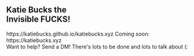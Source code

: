 <h2>Katie Bucks the</br>
  Invisible FUCKS!</h2>
https://katiebucks.github.io/katiebucks.xyz
Coming soon: https://katiebucks.xyz</br>
Want to help? Send a DM! There's lots to be done and lots to talk about (:
